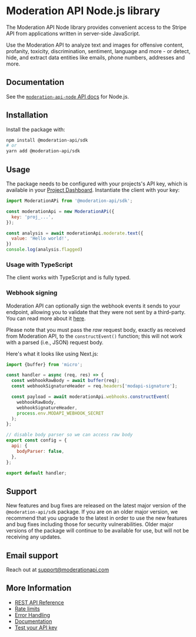 # Moderation API Node.js library

The Moderation API Node library provides convenient access to the Stripe API from applications written in server-side JavaScript.

Use the Moderation API to analyze text and images for offensive content, profanity, toxicity, discrimination, sentiment, language and more - or detect, hide, and extract data entities like emails, phone numbers, addresses and more.

## Documentation

See the [`moderation-api-node` API docs](https://docs.moderationapi.com) for Node.js.

## Installation

Install the package with:

```sh
npm install @moderation-api/sdk
# or
yarn add @moderation-api/sdk
```

## Usage

The package needs to be configured with your projects's API key, which is
available in your [Project Dashboard](https://moderationapi.com/app/projects). Instantiate the client with your key:

<!-- prettier-ignore -->
```js
import ModerationAPi from '@moderation-api/sdk';

const moderationApi = new ModerationAPi({
  key: 'proj_...',
});

const analysis = await moderationApi.moderate.text({
  value: 'Hello world!',
})
console.log(analysis.flagged)
```

### Usage with TypeScript

The client works with TypeScript and is fully typed.

### Webhook signing

Moderation API can optionally sign the webhook events it sends to your endpoint, allowing you to validate that they were not sent by a third-party. You can read more about it [here](https://docs.moderationapi.com/review-queues/webhooks).

Please note that you must pass the _raw_ request body, exactly as received from Moderation API, to the `constructEvent()` function; this will not work with a parsed (i.e., JSON) request body.

Here's what it looks like using Next.js:

```js
import {buffer} from 'micro';

const handler = async (req, res) => {
  const webhookRawBody = await buffer(req);
  const webhookSignatureHeader = req.headers['modapi-signature'];

  const payload = await moderationApi.webhooks.constructEvent(
    webhookRawBody,
    webhookSignatureHeader,
    process.env.MODAPI_WEBHOOK_SECRET
  );
};

// disable body parser so we can access raw body
export const config = {
  api: {
    bodyParser: false,
  },
};

export default handler;
```

## Support

New features and bug fixes are released on the latest major version of the `@moderation-api/sdk` package. If you are on an older major version, we recommend that you upgrade to the latest in order to use the new features and bug fixes including those for security vulnerabilities. Older major versions of the package will continue to be available for use, but will not be receiving any updates.

## Email support

Reach out at [support@moderationapi.com](mailto:support@moderationapi.com)

## More Information

- [REST API Reference](https://docs.moderationapi.com/api-reference/introduction)
- [Rate limits](https://docs.moderationapi.com/api-reference/rate-limits)
- [Error Handling](https://docs.moderationapi.com/api-reference/errors)
- [Documentation](https://docs.moderationapi.com/get-started/introduction)
- [Test your API key](https://docs.moderationapi.com/api-reference/authentication)
